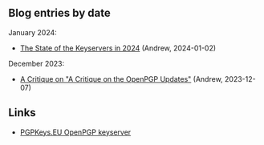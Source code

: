 
Blog entries by date
--------------------

January 2024:

* [The State of the Keyservers in 2024](state-keyservers-2024.md) (Andrew, 2024-01-02)

December 2023:

* [A Critique on "A Critique on the OpenPGP Updates"](critique-critique.md) (Andrew, 2023-12-07)

Links
-----

* [PGPKeys.EU OpenPGP keyserver](https://pgpkeys.eu/)
